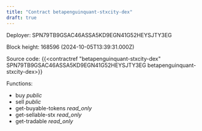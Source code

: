 ```yaml
---
title: "Contract betapenguinquant-stxcity-dex"
draft: true
---
```

Deployer: SPN79TB9GSAC46ASSA5KD9EGN41G52HEYSJTY3EG


 



Block height: 168596 (2024-10-05T13:39:31.000Z)

Source code: {{<contractref "betapenguinquant-stxcity-dex" SPN79TB9GSAC46ASSA5KD9EGN41G52HEYSJTY3EG betapenguinquant-stxcity-dex>}}

Functions:

* buy _public_
* sell _public_
* get-buyable-tokens _read_only_
* get-sellable-stx _read_only_
* get-tradable _read_only_
